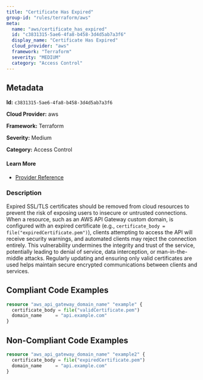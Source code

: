 ```yaml
---
title: "Certificate Has Expired"
group-id: "rules/terraform/aws"
meta:
  name: "aws/certificate_has_expired"
  id: "c3831315-5ae6-4fa8-b458-3d4d5ab7a3f6"
  display_name: "Certificate Has Expired"
  cloud_provider: "aws"
  framework: "Terraform"
  severity: "MEDIUM"
  category: "Access Control"
---
```

## Metadata

**Id:** `c3831315-5ae6-4fa8-b458-3d4d5ab7a3f6`

**Cloud Provider:** aws

**Framework:** Terraform

**Severity:** Medium

**Category:** Access Control

#### Learn More

 - [Provider Reference](https://registry.terraform.io/providers/hashicorp/aws/latest/docs/resources/api_gateway_rest_api)

### Description

 Expired SSL/TLS certificates should be removed from cloud resources to prevent the risk of exposing users to insecure or untrusted connections. When a resource, such as an AWS API Gateway custom domain, is configured with an expired certificate (e.g., `certificate_body = file("expiredCertificate.pem")`), clients attempting to access the API will receive security warnings, and automated clients may reject the connection entirely. This vulnerability undermines the integrity and trust of the service, potentially leading to denial of service, data interception, or man-in-the-middle attacks. Regularly updating and ensuring only valid certificates are used helps maintain secure encrypted communications between clients and services.


## Compliant Code Examples
```terraform
resource "aws_api_gateway_domain_name" "example" {
  certificate_body = file("validCertificate.pem")
  domain_name     = "api.example.com"
}


```
## Non-Compliant Code Examples
```terraform
resource "aws_api_gateway_domain_name" "example2" {
  certificate_body = file("expiredCertificate.pem")
  domain_name     = "api.example.com"
}


```